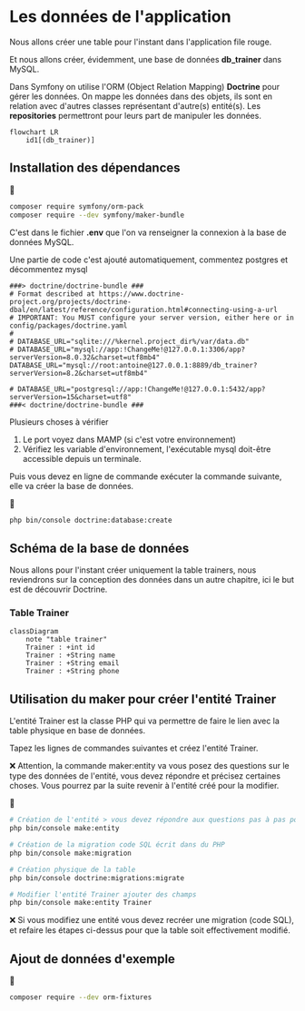 # Les données de l'application

Nous allons créer une table pour l'instant dans l'application file rouge.

Et nous allons créer, évidemment, une base de données **db_trainer** dans MySQL.

Dans Symfony on utilise l'ORM (Object Relation Mapping) **Doctrine** pour gérer les données. On mappe les données dans des objets, ils sont en relation avec d'autres classes représentant d'autre(s) entité(s). Les **repositories** permettront pour leurs part de manipuler les données. 
 
```mermaid
flowchart LR
    id1[(db_trainer)]
```

## Installation des dépendances

🐚

```bash
composer require symfony/orm-pack
composer require --dev symfony/maker-bundle
```

C'est dans le fichier **.env** que l'on va renseigner la connexion à la base de données MySQL.

Une partie de code c'est ajouté automatiquement, commentez postgres et décommentez mysql

```t
###> doctrine/doctrine-bundle ###
# Format described at https://www.doctrine-project.org/projects/doctrine-dbal/en/latest/reference/configuration.html#connecting-using-a-url
# IMPORTANT: You MUST configure your server version, either here or in config/packages/doctrine.yaml
#
# DATABASE_URL="sqlite:///%kernel.project_dir%/var/data.db"
# DATABASE_URL="mysql://app:!ChangeMe!@127.0.0.1:3306/app?serverVersion=8.0.32&charset=utf8mb4"
DATABASE_URL="mysql://root:antoine@127.0.0.1:8889/db_trainer?serverVersion=8.2&charset=utf8mb4"

# DATABASE_URL="postgresql://app:!ChangeMe!@127.0.0.1:5432/app?serverVersion=15&charset=utf8"
###< doctrine/doctrine-bundle ###
```

Plusieurs choses à vérifier 

1. Le port voyez dans MAMP (si c'est votre environnement)
1. Vérifiez les variable d'environnement, l'exécutable mysql doit-être accessible depuis un terminale.

Puis vous devez en ligne de commande exécuter la commande suivante, elle va créer la base de données.

🚀

```bash
php bin/console doctrine:database:create
```


## Schéma de la base de données

Nous allons pour l'instant créer uniquement la table trainers, nous reviendrons sur la conception des données dans un autre chapitre, ici le but est de découvrir Doctrine.


### Table Trainer

```mermaid
classDiagram
    note "table trainer"
    Trainer : +int id
    Trainer : +String name
    Trainer : +String email
    Trainer : +String phone
```

## Utilisation du maker pour créer l'entité Trainer

L'entité Trainer est la classe PHP qui va permettre de faire le lien avec la table physique en base de données.

Tapez les lignes de commandes suivantes et créez l'entité Trainer.

❌ Attention, la commande maker:entity va vous posez des questions sur le type des données de l'entité, vous devez répondre et précisez certaines choses. Vous pourrez par la suite revenir à l'entité créé pour la modifier.

🚀

```bash
# Création de l'entité > vous devez répondre aux questions pas à pas pour créer les champs.
php bin/console make:entity

# Création de la migration code SQL écrit dans du PHP
php bin/console make:migration

# Création physique de la table
php bin/console doctrine:migrations:migrate

# Modifier l'entité Trainer ajouter des champs
php bin/console make:entity Trainer
```

❌ Si vous modifiez une entité vous devez recréer une migration (code SQL), et refaire les étapes ci-dessus pour que la table soit effectivement modifié.


## Ajout de données d'exemple 

🚀

```bash
composer require --dev orm-fixtures
```

